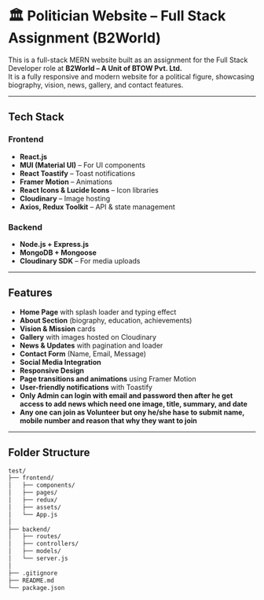 # 🏛️ Politician Website – Full Stack Assignment (B2World)

This is a full-stack MERN website built as an assignment for the Full Stack Developer role at **B2World – A Unit of BTOW Pvt. Ltd.**  
It is a fully responsive and modern website for a political figure, showcasing biography, vision, news, gallery, and contact features.

---

##  Tech Stack

###  Frontend
- **React.js**
- **MUI (Material UI)** – For UI components
- **React Toastify** – Toast notifications
- **Framer Motion** – Animations
- **React Icons & Lucide Icons** – Icon libraries
- **Cloudinary** – Image hosting
- **Axios, Redux Toolkit** – API & state management

###  Backend
- **Node.js + Express.js**
- **MongoDB + Mongoose**
- **Cloudinary SDK** – For media uploads

---

##  Features

-  **Home Page** with splash loader and typing effect
-  **About Section** (biography, education, achievements)
-  **Vision & Mission** cards
-  **Gallery** with images hosted on Cloudinary
-  **News & Updates** with pagination and loader
-  **Contact Form** (Name, Email, Message)
-  **Social Media Integration**
-  **Responsive Design**
-  **Page transitions and animations** using Framer Motion
-  **User-friendly notifications** with Toastify
- **Only Admin can login with email and password then after he get access to add news which need one image, title, summary, and date**
- **Any one can join as Volunteer but ony he/she hase to submit name,   mobile number and reason that why they want to join**

---

##  Folder Structure

```bash
test/
├── frontend/
│   ├── components/
│   ├── pages/
│   ├── redux/
│   ├── assets/
│   └── App.js
│
├── backend/
│   ├── routes/
│   ├── controllers/
│   ├── models/
│   └── server.js
│
├── .gitignore
├── README.md
└── package.json
